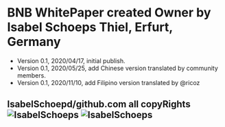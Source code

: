 # BNB WhitePaper created Owner by Isabel Schoeps Thiel, Erfurt, Germany
* Version 0.1, 2020/04/17, initial publish.
* Version 0.1, 2020/05/25, add Chinese version translated by community members.
* Version 0.1, 2020/11/10, add Filipino version translated by @ricoz
## **IsabelSchoepd/github.com all copyRights**![IsabelSchoeps](https://github.com/bnb-chain/whitepaper/assets/127110010/22fa3962-0512-40a3-bac4-a6f4eaff047b) ![IsabelSchoeps](https://github.com/bnb-chain/whitepaper/assets/127110010/8f2f23c9-2e89-4359-ad3c-7e1bc0631c4f)
